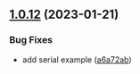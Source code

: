 ## [1.0.12](https://github.com/NextLevelTiming/neon-timing-cpp/compare/v1.0.11...v1.0.12) (2023-01-21)


### Bug Fixes

* add serial example ([a6a72ab](https://github.com/NextLevelTiming/neon-timing-cpp/commit/a6a72ab69b0cccdd3a591234a391eebee79ad0d4))
